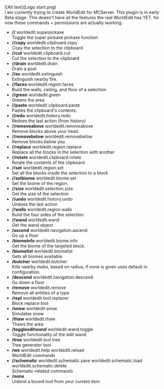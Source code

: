 ![Alt text](Logo start.png)<br />
I am currently trying to create WorldEdit for MCServer. This plugin is in early Beta stage. This doesn't have all the features the real WorldEdit has YET. for now these commands + permissions are actually working: <br />
* **//** worldedit.superpickaxe<br />
 Toggle the super pickaxe pickaxe function<br />
* **//copy** worldedit.clipboard.copy<br />
 Copy the selection to the clipboard<br />
* **//cut** worldedit.clipboard.cut<br />
 Cut the selection to the clipboard<br />
* **//drain** worldedit.drain<br />
 Drain a pool<br />
* **//ex** worldedit.extinguish<br />
 Extinguish nearby fire.<br />
* **//faces** worldedit.region.faces<br />
 Build the walls, ceiling, and floor of a selection<br />
* **//green** worldedit.green<br />
 Greens the area<br />
* **//paste** worldedit.clipboard.paste<br />
 Pastes the clipboard's contents.<br />
* **//redo** worldedit.history.redo<br />
 Redoes the last action (from history)<br />
* **//removeabove** worldedit.removeabove<br />
 Remove blocks above your head.<br />
* **//removebelow** worldedit.removebelow<br />
 Remove blocks below you.<br />
* **//replace** worldedit.region.replace<br />
 Replace all the blocks in the selection with another<br />
* **//rotate** worldedit.clipboard.rotate<br />
 Rotate the contents of the clipboard<br />
* **//set** worldedit.region.set<br />
 Set all the blocks inside the selection to a block<br />
* **//setbiome** worldedit.biome.set<br />
 Set the biome of the region.<br />
* **//size** worldedit.selection.size<br />
 Get the size of the selection<br />
* **//undo** worldedit.history.undo<br />
 Undoes the last action<br />
* **//walls** worldedit.region.walls<br />
 Build the four sides of the selection<br />
* **//wand** worldedit.wand<br />
 Get the wand object<br />
* **/ascend** worldedit.navigation.ascend<br />
 Go up a floor<br />
* **/biomeinfo** worldedit.biome.info<br />
 Get the biome of the targeted block.<br />
* **/biomelist** worldedit.biomelist<br />
 Gets all biomes available.<br />
* **/butcher** worldedit.butcher<br />
 Kills nearby mobs, based on radius, if none is given uses default in configuration.<br />
* **/descend** worldedit.navigation.descend<br />
 Go down a floor<br />
* **/remove** worldedit.remove<br />
 Remove all entities of a type<br />
* **/repl** worldedit.tool.replacer<br />
 Block replace tool<br />
* **/snow** worldedit.snow<br />
 Simulates snow<br />
* **/thaw** worldedit.thaw<br />
 Thaws the area<br />
* **/toggleeditwand** worldedit.wand.toggle<br />
 Toggle functionality of the edit wand<br />
* **/tree** worldedit.tool.tree<br />
 Tree generator tool<br />
* **/we** worldedit.help worldedit.reload<br />
 WorldEdit commands<br >
* **//schematic** worldedit.schematic.save worldedit.schematic.load worldedit.schematic.delete<br />
 Schematic-related commands<br />
* **/none**<br />
 Unbind a bound tool from your current item<br />
